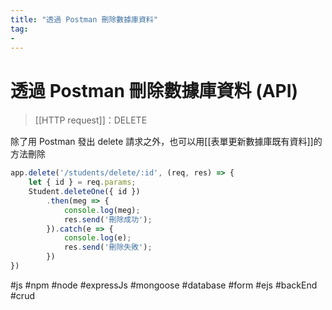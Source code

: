 ```yaml
---
title: "透過 Postman 刪除數據庫資料"
tag: 
- 
---
```

# 透過 Postman 刪除數據庫資料 (API)
>[[HTTP request]]：DELETE

除了用 Postman 發出 delete 請求之外，也可以用[[表單更新數據庫既有資料]]的方法刪除

```js
app.delete('/students/delete/:id', (req, res) => {
	let { id } = req.params;
	Student.deleteOne({ id })
		.then(meg => {
			console.log(meg);
			res.send('刪除成功');
		}).catch(e => {
			console.log(e);
			res.send('刪除失敗');
		})
})
```


#js #npm #node #expressJs #mongoose #database #form #ejs #backEnd #crud